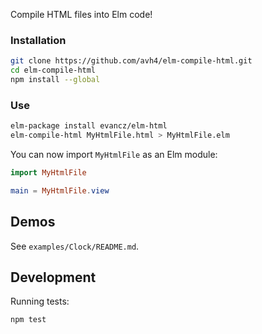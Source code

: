 Compile HTML files into Elm code!

### Installation

```bash
git clone https://github.com/avh4/elm-compile-html.git
cd elm-compile-html
npm install --global
```

### Use

```bash
elm-package install evancz/elm-html
elm-compile-html MyHtmlFile.html > MyHtmlFile.elm
```

You can now import `MyHtmlFile` as an Elm module:

```elm
import MyHtmlFile

main = MyHtmlFile.view
```


## Demos

See `examples/Clock/README.md`.


## Development

Running tests:

```bash
npm test
```